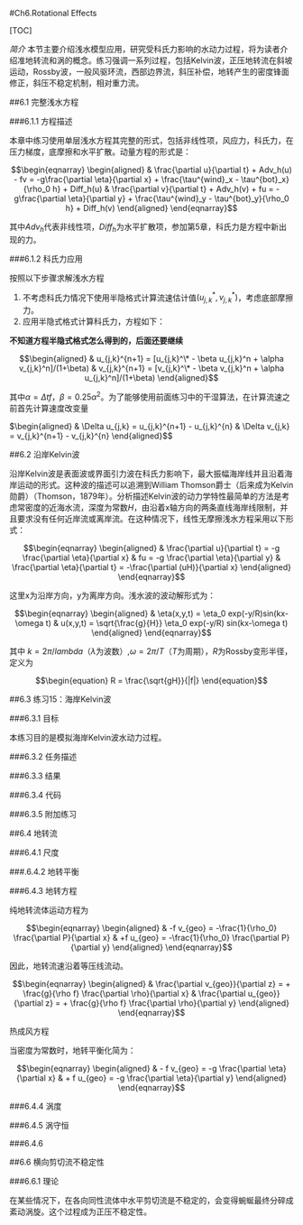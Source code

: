 #Ch6.Rotational Effects

[TOC]

*简介* 本节主要介绍浅水模型应用，研究受科氏力影响的水动力过程，将为读者介绍准地转流和涡的概念。练习强调一系列过程，包括Kelvin波，正压地转流在斜坡运动，Rossby波，一般风驱环流，西部边界流，斜压补偿，地转产生的密度锋面修正，斜压不稳定机制，相对重力流。

##6.1 完整浅水方程

###6.1.1 方程描述

本章中练习使用单层浅水方程其完整的形式，包括非线性项，风应力，科氏力，在压力梯度，底摩擦和水平扩散。动量方程的形式是：

$$\begin{eqnarray}
\begin{aligned}
& \frac{\partial u}{\partial t} + Adv_h(u) - fv = -g\frac{\partial \eta}{\partial x} + \frac{\tau^{wind}_x - \tau^{bot}_x}{\rho_0 h} + Diff_h(u)
& \frac{\partial v}{\partial t} + Adv_h(v) + fu = -g\frac{\partial \eta}{\partial y} + \frac{\tau^{wind}_y - \tau^{bot}_y}{\rho_0 h} + Diff_h(v)
\end{aligned}
\end{eqnarray}$$

其中$Adv_h$代表非线性项，$Diff_h$为水平扩散项，参加第5章，科氏力是方程中新出现的力。

###6.1.2 科氏力应用

按照以下步骤求解浅水方程

1. 不考虑科氏力情况下使用半隐格式计算流速估计值$(u_{j,k}^*, v_{j,k}^*)$，考虑底部摩擦力。
2. 应用半隐式格式计算科氏力，方程如下：

**不知道方程半隐式格式怎么得到的，后面还要继续**

$$\begin{aligned}
& u_{j,k}^{n+1} = [u_{j,k}^\* - \beta u_{j,k}^n + \alpha v_{j,k}^n]/(1+\beta)
& v_{j,k}^{n+1} = [v_{j,k}^\* - \beta v_{j,k}^n + \alpha u_{j,k}^n]/(1+\beta)
\end{aligned}$$

其中$\alpha = \Delta t f$，$\beta = 0.25 \alpha^2$。为了能够使用前面练习中的干湿算法，在计算流速之前首先计算速度改变量

$\begin{aligned}
& \Delta u_{j,k} = u_{j,k}^{n+1} - u_{j,k}^{n}
& \Delta v_{j,k} = v_{j,k}^{n+1} - v_{j,k}^{n}
\end{aligned}$$

##6.2 沿岸Kelvin波

沿岸Kelvin波是表面波或界面引力波在科氏力影响下，最大振幅海岸线并且沿着海岸运动的形式。这种波的描述可以追溯到William Thomson爵士（后来成为Kelvin勋爵）（Thomson，1879年）。分析描述Kelvin波的动力学特性最简单的方法是考虑常密度的近海水流，深度为常数$H$，由沿着x轴方向的两条直线海岸线限制，并且要求没有任何近岸流或离岸流。在这种情况下，线性无摩擦浅水方程采用以下形式：

$$\begin{eqnarray}
\begin{aligned}
& \frac{\partial u}{\partial t} = -g \frac{\partial \eta}{\partial x}
& fu = -g \frac{\partial \eta}{\partial y}
& \frac{\partial \eta}{\partial t} = -\frac{\partial (uH)}{\partial x}
\end{aligned}
\end{eqnarray}$$

这里x为沿岸方向，y为离岸方向。浅水波的波动解形式为：

$$\begin{eqnarray}
\begin{aligned}
& \eta(x,y,t) = \eta_0 exp(-y/R)sin(kx-\omega t)
& u(x,y,t) = \sqrt{\frac{g}{H}} \eta_0 exp(-y/R) sin(kx-\omega t)
\end{aligned}
\end{eqnarray}$$

其中 $k = 2\pi/lambda$（$\lambda$为波数）,$\omega = 2\pi/T$（$T$为周期），$R$为Rossby变形半径，定义为

$$\begin{equation}
R = \frac{\sqrt{gH}}{|f|}
\end{equation}$$

##6.3 练习15：海岸Kelvin波

###6.3.1 目标

本练习目的是模拟海岸Kelvin波水动力过程。

###6.3.2 任务描述

###6.3.3 结果

###6.3.4 代码

###6.3.5 附加练习

##6.4 地转流

###6.4.1 尺度

###.6.4.2 地转平衡

###6.4.3 地转方程

纯地转流体运动方程为

$$\begin{eqnarray}
\begin{aligned}
& -f v_{geo} = -\frac{1}{\rho_0} \frac{\partial P}{\partial x}
& +f u_{geo} = -\frac{1}{\rho_0} \frac{\partial P}{\partial y}
\end{aligned}
\end{eqnarray}$$

因此，地转流速沿着等压线流动。

$$\begin{eqnarray}
\begin{aligned}
& \frac{\partial v_{geo}}{\partial z} = + \frac{g}{\rho f} \frac{\partial \rho}{\partial x}
& \frac{\partial u_{geo}}{\partial z} = + \frac{g}{\rho f} \frac{\partial \rho}{\partial y}
\end{aligned}
\end{eqnarray}$$

热成风方程

当密度为常数时，地转平衡化简为：

$$\begin{eqnarray}
\begin{aligned}
& - f v_{geo} = -g \frac{\partial \eta}{\partial x}
& + f u_{geo} = -g \frac{\partial \eta}{\partial y}
\end{aligned}
\end{eqnarray}$$

###6.4.4 涡度

###6.4.5 涡守恒

###6.4.6 


##6.6 横向剪切流不稳定性

###6.6.1 理论

在某些情况下，在各向同性流体中水平剪切流是不稳定的，会变得蜿蜒最终分碎成紊动涡旋。这个过程成为正压不稳定性。

